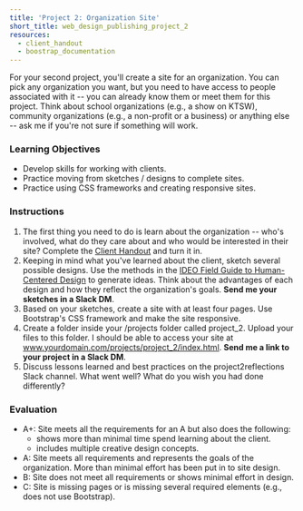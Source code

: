 ```yaml
---
title: 'Project 2: Organization Site'
short_title: web_design_publishing_project_2
resources:
  - client_handout
  - boostrap_documentation
---
```


For your second project, you'll create a site for an organization. You can pick any organization you want, but you need to have access to people associated with it -- you can already know them or meet them for this project. Think about school organizations (e.g., a show on KTSW), community organizations (e.g., a non-profit or a business) or anything else -- ask me if you're not sure if something will work.  

### Learning Objectives

- Develop skills for working with clients.
- Practice moving from sketches / designs to complete sites.
- Practice using CSS frameworks and creating responsive sites.

### Instructions

1. The first thing you need to do is learn about the organization -- who's involved, what do they care about and who would be interested in their site? Complete the [Client Handout](/resources/client_handout.html) and turn it in.
2. Keeping in mind what you've learned about the client, sketch several possible designs. Use the methods in the [IDEO Field Guide to Human-Centered Design](/assets/readings/field_guide_to_user_centered_design.pdf) to generate ideas. Think about the advantages of each design and how they reflect the organization's goals. __Send me your sketches in a Slack DM__.
3. Based on your sketches, create a site with at least four pages. Use Bootstrap's CSS framework and make the site responsive.
4. Create a folder inside your /projects folder called project_2. Upload your files to this folder. I should be able to access your site at www.yourdomain.com/projects/project_2/index.html. __Send me a link to your project in a Slack DM__.
5. Discuss lessons learned and best practices on the project2reflections Slack channel. What went well? What do you wish you had done differently?  

### Evaluation

- A+: Site meets all the requirements for an A but also does the following:
  - shows more than minimal time spend learning about the client.
  - includes multiple creative design concepts.
- A: Site meets all requirements and represents the goals of the organization. More than minimal effort has been put in to site design.
- B: Site does not meet all requirements or shows minimal effort in design.
- C: Site is missing pages or is missing several required elements (e.g., does not use Bootstrap).

